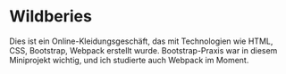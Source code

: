 # Wildberies
Dies ist ein Online-Kleidungsgeschäft, das mit Technologien wie HTML, CSS, Bootstrap, Webpack erstellt wurde.
Bootstrap-Praxis war in diesem Miniprojekt wichtig, und ich studierte auch Webpack im Moment.
